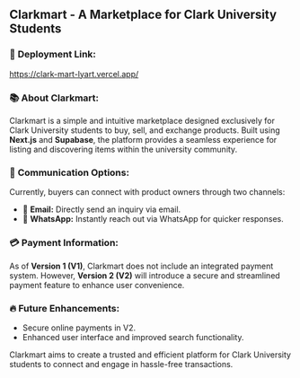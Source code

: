## Clarkmart - A Marketplace for Clark University Students  

### 🚀 **Deployment Link:**  
https://clark-mart-lyart.vercel.app/

### 📚 **About Clarkmart:**  
Clarkmart is a simple and intuitive marketplace designed exclusively for Clark University students to buy, sell, and exchange products. Built using **Next.js** and **Supabase**, the platform provides a seamless experience for listing and discovering items within the university community.  

### 🔗 **Communication Options:**  
Currently, buyers can connect with product owners through two channels:  
- 📧 **Email:** Directly send an inquiry via email.  
- 📱 **WhatsApp:** Instantly reach out via WhatsApp for quicker responses.  

### 💳 **Payment Information:**  
As of **Version 1 (V1)**, Clarkmart does not include an integrated payment system. However, **Version 2 (V2)** will introduce a secure and streamlined payment feature to enhance user convenience.  

### 🔥 **Future Enhancements:**  
- Secure online payments in V2.  
- Enhanced user interface and improved search functionality.  

Clarkmart aims to create a trusted and efficient platform for Clark University students to connect and engage in hassle-free transactions.
